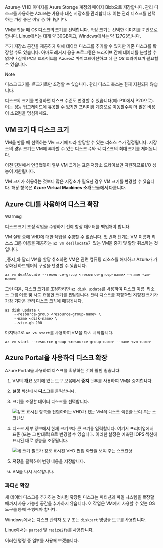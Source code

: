 Azure는 VHD 이미지를 Azure Storage 계정의 페이지 Blob으로 저장합니다. 관리 디스크를 사용하는 Azure는 사용자 대신 저장소를 관리합니다. 이는 관리 디스크를 선택하는 가장 좋은 이유 중 하나입니다.

VM을 만들 때 OS 디스크의 크기를 선택합니다. 특정 크기는 선택한 이미지를 기반으로 합니다. Linux에서는 대게 약 30GB이고, Windows에서는 약 127GB입니다.

추가 저장소 공간을 제공하기 위해 데이터 디스크를 추가할 수 있지만 기존 디스크를 확장할 수도 있습니다. 아마도 레거시 응용 프로그램은 드라이브 간에 데이터를 분할할 수 없거나 실제 PC의 드라이브를 Azure로 마이그레이션하고 더 큰 OS 드라이브가 필요할 수 있습니다.

> [!NOTE]
> 디스크 크기를 _큰_ 크기로만 조정할 수 있습니다. 관리 디스크 축소는 현재 지원되지 않습니다.

디스크의 크기를 변경하면 디스크 수준도 변경할 수 있습니다(예: P10에서 P20으로). 이는 성능 업그레이드에 유용할 수 있지만 프리미엄 계층으로 이동할수록 더 많은 비용이 소요됨을 명심하세요.

## <a name="vm-size-vs-disk-size"></a>VM 크기 대 디스크 크기

VM을 만들 때 선택하는 VM 크기에 따라 할당할 수 있는 리소스 수가 결정됩니다. 저장소의 경우 크기는 VM에 추가할 수 있는 디스크 수와 각 디스크의 최대 크기를 제어됩니다. 

이전 단원에서 언급했듯이 일부 VM 크기는 표준 저장소 드라이브만 지원하므로 I/O 성능이 제한됩니다.

VM 크기가 허용하는 것보다 많은 저장소가 필요한 경우 VM 크기를 변경할 수 있습니다. 해당 항목은 **Azure Virtual Machines 소개** 모듈에서 다룹니다.

## <a name="expanding-a-disk-using-the-azure-cli"></a>Azure CLI를 사용하여 디스크 확장

> [!WARNING]
> 디스크 크기 조정 작업을 수행하기 전에 항상 데이터를 백업해야 합니다.

VM 실행 중에 VHD에 대한 작업을 수행할 수 없습니다. 첫 번째 단계는 VM 이름과 리소스 그룹 이름을 제공하는 `az vm deallocate`가 있는 VM을 중지 및 할당 취소하는 것입니다.

_중지_와 달리 VM을 할당 취소하면 VM은 관련 컴퓨팅 리소스를 해제하고 Azure가 가상화된 하드웨어의 구성을 변경할 수 있습니다.

```azurecli
az vm deallocate --resource-group <resource-group-name> --name <vm-name>
```

그런 다음, 디스크 크기를 조정하려면 `az disk update`를 사용하여 디스크 이름, 리소스 그룹 이름 및 새로 요청한 크기를 전달합니다. 관리 디스크를 확장하면 지정된 크기가 가장 가까운 관리 디스크 크기에 매핑됩니다.

```azurecli
az disk update \
    --resource-group <resource-group-name> \
    --name <disk-name> \
    --size-gb 200
```

마지막으로 `az vm start`를 사용하여 VM을 다시 시작합니다.

```azurecli
az vm start --resource-group <resource-group-name> --name <vm-name>
```

## <a name="expanding-a-disk-using-the-azure-portal"></a>Azure Portal을 사용하여 디스크 확장

Azure Portal을 사용하여 디스크를 확장하는 것이 훨씬 쉽습니다.

1. VM의 **개요** 보기에 있는 도구 모음에서 **중지** 단추를 사용하여 VM을 중지합니다.

1. **설정** 섹션에서 **디스크**를 클릭합니다.

1. 크기를 조정할 데이터 디스크를 선택합니다.

    ![강조 표시된 항목을 편집하려는 VHD가 있는 VM의 디스크 섹션을 보여 주는 스크린샷](../media/5-portal-disks.png)

1. 디스크 세부 정보에서 현재 크기보다 _큰_ 크기를 입력합니다. 여기서 프리미엄에서 표준 (또는 그 반대로)으로 변경할 수 있습니다. 이러한 설정은 예측된 IOPS 섹션에 표시된 대로 성능을 조정됩니다.

    ![새 크기 필드가 강조 표시된 VHD 편집 화면을 보여 주는 스크린샷](../media/5-resize-disk.png)

1. **저장**을 클릭하여 변경 내용을 저장합니다.

1. VM을 다시 시작합니다.


### <a name="expanding-the-partition"></a>파티션 확장

새 데이터 디스크를 추가하는 것처럼 확장된 디스크는 파티션과 파일 시스템을 확장할 때까지 사용 가능한 공간을 추가하지 않습니다. 이 작업은 VM에서 사용할 수 있는 OS 도구를 통해 수행해야 합니다. 

Windows에서는 디스크 관리자 도구 또는 `diskpart` 명령줄 도구를 사용합니다.

Linux에서는 `parted` 및 `resize2fs`를 사용합니다.

이러한 명령 중 일부를 사용해 보겠습니다.